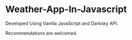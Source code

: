 # Weather-App-In-Javascript

Developed Using Vanilla JavaScript and Darksky API.

Recommendations are welcomed.
